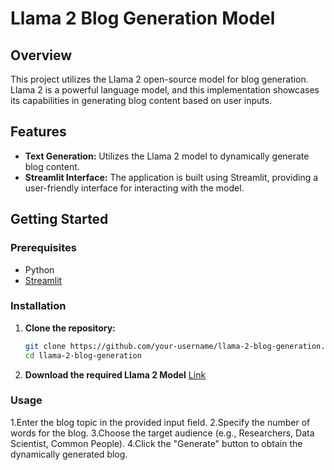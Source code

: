 # Llama 2 Blog Generation Model

## Overview

This project utilizes the Llama 2 open-source model for blog generation. Llama 2 is a powerful language model, and this implementation showcases its capabilities in generating blog content based on user inputs.

## Features

- **Text Generation:** Utilizes the Llama 2 model to dynamically generate blog content.
- **Streamlit Interface:** The application is built using Streamlit, providing a user-friendly interface for interacting with the model.

## Getting Started

### Prerequisites

- Python
- [Streamlit](https://streamlit.io/)

### Installation

1. **Clone the repository:**

   ```bash
   git clone https://github.com/your-username/llama-2-blog-generation.git
   cd llama-2-blog-generation
2. **Download the required Llama 2 Model**
   [Link](https://huggingface.co/TheBloke/Llama-2-7B-Chat-GGML/resolve/main/llama-2-7b-chat.ggmlv3.q8_0.bin?download=true)
   
### Usage
1.Enter the blog topic in the provided input field.
2.Specify the number of words for the blog.
3.Choose the target audience (e.g., Researchers, Data Scientist, Common People).
4.Click the "Generate" button to obtain the dynamically generated blog.

